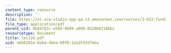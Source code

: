 ```yaml
---
content_type: resource
description: ''
file: https://ol-ocw-studio-app-qa.s3.amazonaws.com/courses/3-012-fundamentals-of-materials-science-fall-2005/ebb6281e6eba4bee09f02a2dfd3d7dea_lec12b.pdf
file_type: application/pdf
parent_uid: 9b84782c-e584-0689-a998-0228b6218bbc
resourcetype: Document
title: lec12b.pdf
uid: ebb6281e-6eba-4bee-09f0-2a2dfd3d7dea
---
```

